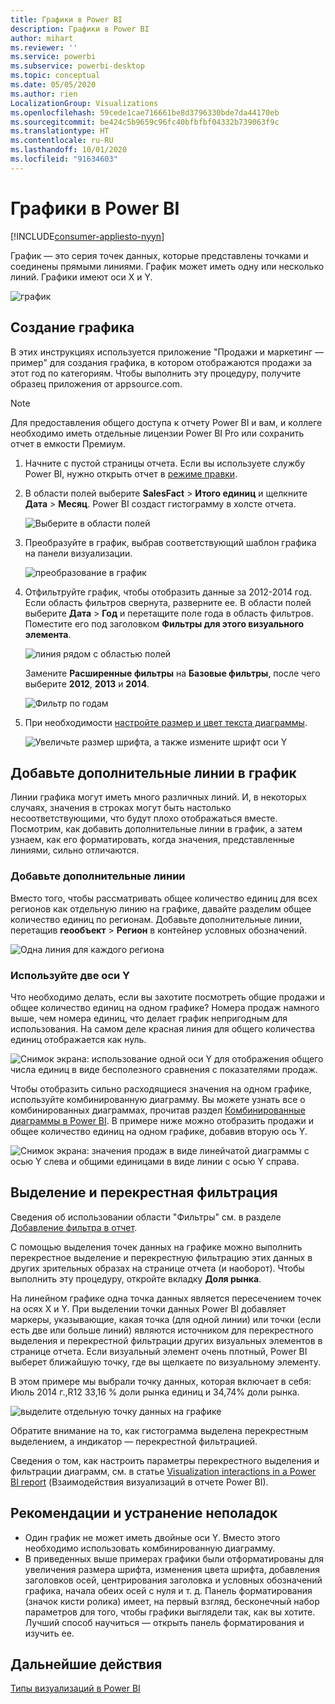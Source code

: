 ```yaml
---
title: Графики в Power BI
description: Графики в Power BI
author: mihart
ms.reviewer: ''
ms.service: powerbi
ms.subservice: powerbi-desktop
ms.topic: conceptual
ms.date: 05/05/2020
ms.author: rien
LocalizationGroup: Visualizations
ms.openlocfilehash: 59cede1cae716661be8d3796330bde7da44170eb
ms.sourcegitcommit: be424c5b9659c96fc40bfbfbf04332b739063f9c
ms.translationtype: HT
ms.contentlocale: ru-RU
ms.lasthandoff: 10/01/2020
ms.locfileid: "91634603"
---
```

# <a name="line-charts-in-power-bi"></a>Графики в Power BI

[!INCLUDE[consumer-appliesto-nyyn](../includes/consumer-appliesto-nyyn.md)]

График — это серия точек данных, которые представлены точками и соединены прямыми линиями. График может иметь одну или несколько линий. Графики имеют оси X и Y. 

![график](media/power-bi-line-charts/power-bi-line.png)



## <a name="create-a-line-chart"></a>Создание графика
В этих инструкциях используется приложение "Продажи и маркетинг — пример" для создания графика, в котором отображаются продажи за этот год по категориям. Чтобы выполнить эту процедуру, получите образец приложения от appsource.com.

> [!NOTE]
> Для предоставления общего доступа к отчету Power BI и вам, и коллеге необходимо иметь отдельные лицензии Power BI Pro или сохранить отчет в емкости Премиум.

1. Начните с пустой страницы отчета. Если вы используете службу Power BI, нужно открыть отчет в [режиме правки](../create-reports/service-interact-with-a-report-in-editing-view.md).

2. В области полей выберите **SalesFact** \> **Итого единиц** и щелкните **Дата** > **Месяц**.  Power BI создаст гистограмму в холсте отчета.

    ![Выберите в области полей](media/power-bi-line-charts/power-bi-step1.png)

4. Преобразуйте в график, выбрав соответствующий шаблон графика на панели визуализации. 

    ![преобразование в график](media/power-bi-line-charts/power-bi-convert-to-line.png)
   

4. Отфильтруйте график, чтобы отобразить данные за 2012-2014 год. Если область фильтров свернута, разверните ее. В области полей выберите **Дата** \> **Год** и перетащите поле года в область фильтров. Поместите его под заголовком **Фильтры для этого визуального элемента**. 
     
    ![линия рядом с областью полей](media/power-bi-line-charts/power-bi-year-filter.png)

    Замените **Расширенные фильтры** на **Базовые фильтры**, после чего выберите **2012**, **2013** и **2014**.

    ![Фильтр по годам](media/power-bi-line-charts/power-bi-filter-year.png)

6. При необходимости [настройте размер и цвет текста диаграммы](power-bi-visualization-customize-title-background-and-legend.md). 

    ![Увеличьте размер шрифта, а также измените шрифт оси Y](media/power-bi-line-charts/power-bi-line-3years.png)

## <a name="add-additional-lines-to-the-chart"></a>Добавьте дополнительные линии в график
Линии графика могут иметь много различных линий. И, в некоторых случаях, значения в строках могут быть настолько несоответствующими, что будут плохо отображаться вместе. Посмотрим, как добавить дополнительные линии в график, а затем узнаем, как его форматировать, когда значения, представленные линиями, сильно отличаются. 

### <a name="add-additional-lines"></a>Добавьте дополнительные линии
Вместо того, чтобы рассматривать общее количество единиц для всех регионов как отдельную линию на графике, давайте разделим общее количество единиц по регионам. Добавьте дополнительные линии, перетащив **геообъект** > **Регион** в контейнер условных обозначений.

   ![Одна линия для каждого региона](media/power-bi-line-charts/power-bi-line-regions.png)


### <a name="use-two-y-axes"></a>Используйте две оси Y
Что необходимо делать, если вы захотите посмотреть общие продажи и общее количество единиц на одном графике? Номера продаж намного выше, чем номера единиц, что делает график непригодным для использования. На самом деле красная линия для общего количества единиц отображается как нуль.

   ![Снимок экрана: использование одной оси Y для отображения общего числа единиц в виде бесполезного сравнения с показателями продаж.](media/power-bi-line-charts/power-bi-diverging.png)

Чтобы отобразить сильно расходящиеся значения на одном графике, используйте комбинированную диаграмму. Вы можете узнать все о комбинированных диаграммах, прочитав раздел [Комбинированные диаграммы в Power BI](power-bi-visualization-combo-chart.md). В примере ниже можно отобразить продажи и общее количество единиц на одном графике, добавив вторую ось Y. 

   ![Снимок экрана: значения продаж в виде линейчатой диаграммы с осью Y слева и общими единицами в виде линии с осью Y справа.](media/power-bi-line-charts/power-bi-dual-axes.png)

## <a name="highlighting-and-cross-filtering"></a>Выделение и перекрестная фильтрация
Сведения об использовании области "Фильтры" см. в разделе [Добавление фильтра в отчет](../create-reports/power-bi-report-add-filter.md).

С помощью выделения точек данных на графике можно выполнить перекрестное выделение и перекрестную фильтрацию этих данных в других зрительных образах на странице отчета (и наоборот). Чтобы выполнить эту процедуру, откройте вкладку **Доля рынка**.  

На линейном графике одна точка данных является пересечением точек на осях X и Y. При выделении точки данных Power BI добавляет маркеры, указывающие, какая точка (для одной линии) или точки (если есть две или больше линий) являются источником для перекрестного выделения и перекрестной фильтрации других визуальных элементов в странице отчета. Если визуальный элемент очень плотный, Power BI выберет ближайшую точку, где вы щелкаете по визуальному элементу.

В этом примере мы выбрали точку данных, которая включает в себя: Июль 2014 г.,R12 33,16 % доли рынка единиц и 34,74% доли рынка.

![выделите отдельную точку данных на графике](media/power-bi-line-charts/power-bi-single-select.png)

Обратите внимание на то, как гистограмма выделена перекрестным выделением, а индикатор — перекрестной фильтрацией.

Сведения о том, как настроить параметры перекрестного выделения и фильтрации диаграмм, см. в статье [Visualization interactions in a Power BI report](../create-reports/service-reports-visual-interactions.md) (Взаимодействия визуализаций в отчете Power BI).

## <a name="considerations-and-troubleshooting"></a>Рекомендации и устранение неполадок
* Один график не может иметь двойные оси Y.  Вместо этого необходимо использовать комбинированную диаграмму.
* В приведенных выше примерах графики были отформатированы для увеличения размера шрифта, изменения цвета шрифта, добавления заголовков осей, центрирования заголовка и условных обозначений графика, начала обеих осей с нуля и т. д. Панель форматирования (значок кисти ролика) имеет, на первый взгляд, бесконечный набор параметров для того, чтобы графики выглядели так, как вы хотите. Лучший способ научиться — открыть панель форматирования и изучить ее.

## <a name="next-steps"></a>Дальнейшие действия

[Типы визуализаций в Power BI](power-bi-visualization-types-for-reports-and-q-and-a.md)





